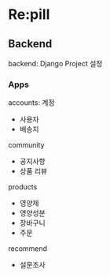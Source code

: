 # Re:pill

## Backend

backend: Django Project 설정

### Apps

accounts: 계정
- 사용자
- 배송지

community
- 공지사항
- 상품 리뷰

products
- 영양제
- 영양성분
- 장바구니
- 주문

recommend
- 설문조사